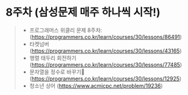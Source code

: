# 8주차 (삼성문제 매주 하나씩 시작!)
> - 프로그래머스 위클리 문제 8주차: (https://programmers.co.kr/learn/courses/30/lessons/86491) 
> - 타켓넘버 (https://programmers.co.kr/learn/courses/30/lessons/43165)
> - 행렬 태두리 회전하기 (https://programmers.co.kr/learn/courses/30/lessons/77485)
> - 문자열을 정수로 바꾸기 (https://programmers.co.kr/learn/courses/30/lessons/12925)
> - 청소년 상어 (https://www.acmicpc.net/problem/19236)